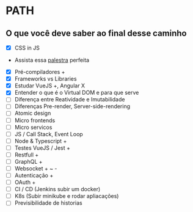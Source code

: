 # PATH

## O que você deve saber ao final desse caminho

- [x] CSS in JS  
 - Assista essa [palestra](https://www.youtube.com/watch?v=ufPCITfUQnQ) perfeita
- [x] Pré-compiladores +  
- [x] Frameworks vs Libraries  
- [x] Estudar VueJS +, Angular X  
- [x] Entender o que é o Virtual DOM e para que serve  
- [ ] Diferença entre Reatividade e Imutabilidade  
- [ ] Diferenças Pre-render, Server-side-rendering  
- [ ] Atomic design  
- [ ] Micro frontends  
- [ ] Micro servicos  
- [ ] JS / Call Stack, Event Loop  
- [ ] Node & Typescript +  
- [ ] Testes VueJS / Jest +  
- [ ] Restfull +  
- [ ] GraphQL +  
- [ ] Websocket + ~ -  
- [ ] Autenticação +  
- [ ] OAuth +  
- [ ] CI / CD (Jenkins subir um docker)  
- [ ] K8s (Subir minikube e rodar apliacações)  
- [ ] Previsibilidade de historias 

